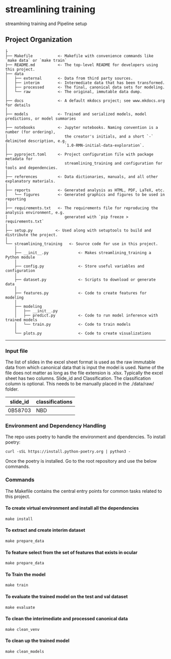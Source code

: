# streamlining training


streamlning training and Pipeline setup

## Project Organization

```
├
├── Makefile           <- Makefile with convenience commands like `make data` or `make train`
├── README.md          <- The top-level README for developers using this project.
├── data
│   ├── external       <- Data from third party sources.
│   ├── interim        <- Intermediate data that has been transformed.
│   ├── processed      <- The final, canonical data sets for modeling.
│   └── raw            <- The original, immutable data dump.
│
├── docs               <- A default mkdocs project; see www.mkdocs.org for details
│
├── models             <- Trained and serialized models, model predictions, or model summaries
│
├── notebooks          <- Jupyter notebooks. Naming convention is a number (for ordering),
│                         the creator's initials, and a short `-` delimited description, e.g.
│                         `1.0-RMN-initial-data-exploration`.
│
├── pyproject.toml     <- Project configuration file with package metadata for 
│                         streamlining_training and configuration for tools and dependencies.
│
├── references         <- Data dictionaries, manuals, and all other explanatory materials.
│
├── reports            <- Generated analysis as HTML, PDF, LaTeX, etc.
│   └── figures        <- Generated graphics and figures to be used in reporting
│
├── requirements.txt   <- The requirements file for reproducing the analysis environment, e.g.
│                         generated with `pip freeze > requirements.txt`
│
├── setup.py          <- Used along with setuptools to build and distribute the project.
│
└── streamlining_training   <- Source code for use in this project.
    │
    ├── __init__.py             <- Makes streamlining_training a Python module
    │
    ├── config.py               <- Store useful variables and configuration
    │
    ├── dataset.py              <- Scripts to download or generate data
    │
    ├── features.py             <- Code to create features for modeling
    │
    ├── modeling                
    │   ├── __init__.py 
    │   ├── predict.py          <- Code to run model inference with trained models          
    │   └── train.py            <- Code to train models
    │
    └── plots.py                <- Code to create visualizations
```

--------

### Input file

The list of slides in the excel sheet format is used as the raw immutable data from which canonical data that is input the model is used. Name of the file does not matter as long as the file extension is .xlsx. Typically the excel sheet has two columns. Slide_id and Classification. The classification column is optional. This needs to be manually placed in the ./data/raw/ folder.

<table>
<thead>
<tr>
<th>slide_id</th>
<th>classifications</th>
</tr>
</thead>
<tbody>
<tr>
<td>0B58703</td>
<td>NBD</td>
</tr>
</tbody>
</table>


### Environment and Dependency Handling

The repo uses poetry to handle the environment and dpendencies. To install poetry: 
<p><code>curl -sSL https://install.python-poetry.org | python3 -</code></p>

Once the poetry is installed. Go to the root repository and use the below commands.

### Commands
The Makefile contains the central entry points for common tasks related to this project.

#### To create virtual environment and install all the dependencies
<p><code>make install</code></p>

#### To extract and create interim dataset
<p><code>make prepare_data</code></p>

#### To feature select from the set of features that exists in ocular
<p><code>make prepare_data</code></p>

#### To Train the model
<p><code>make train</code></p>

#### To evaluate the trained model on the test and val dataset
<p><code>make evaluate</code></p>

#### To clean the interimediate and processed canonical data
<p><code>make clean_venv</code></p>

#### To clean up the trained model
<p><code>make clean_models</code></p>
